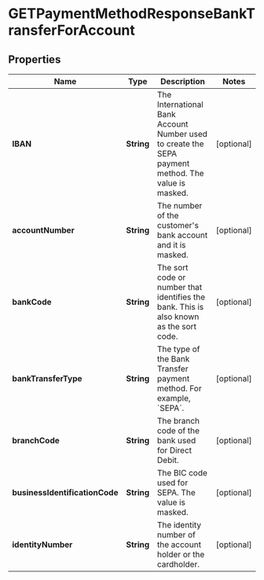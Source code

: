 

# GETPaymentMethodResponseBankTransferForAccount


## Properties

| Name | Type | Description | Notes |
|------------ | ------------- | ------------- | -------------|
|**IBAN** | **String** | The International Bank Account Number used to create the SEPA payment method. The value is masked.  |  [optional] |
|**accountNumber** | **String** | The number of the customer&#39;s bank account and it is masked.  |  [optional] |
|**bankCode** | **String** | The sort code or number that identifies the bank. This is also known as the sort code.           |  [optional] |
|**bankTransferType** | **String** | The type of the Bank Transfer payment method. For example, &#x60;SEPA&#x60;.  |  [optional] |
|**branchCode** | **String** | The branch code of the bank used for Direct Debit.  |  [optional] |
|**businessIdentificationCode** | **String** | The BIC code used for SEPA. The value is masked.         |  [optional] |
|**identityNumber** | **String** | The identity number of the account holder or the cardholder.  |  [optional] |



